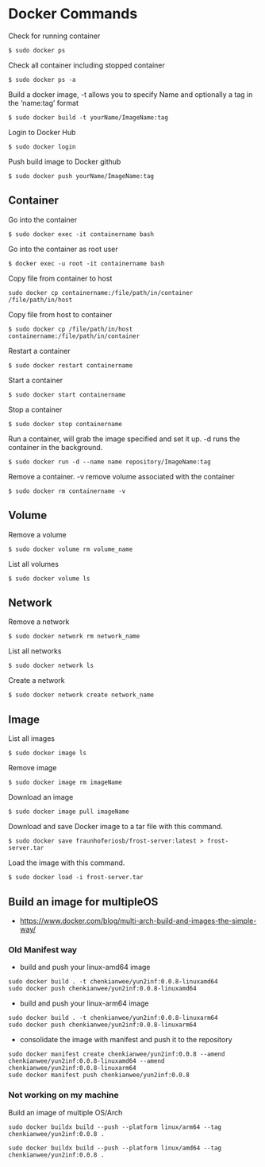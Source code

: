 # Docker Commands

Check for running container
```
$ sudo docker ps
```
Check all container including stopped container
```
$ sudo docker ps -a
```
Build a docker image, -t allows you to specify Name and optionally a tag in the ‘name:tag’ format
```
$ sudo docker build -t yourName/ImageName:tag
```
Login to Docker Hub
```
$ sudo docker login
```
Push build image to Docker github
```
$ sudo docker push yourName/ImageName:tag
```
## Container
Go into the container
```
$ sudo docker exec -it containername bash
```
Go into the container as root user
```
$ docker exec -u root -it containername bash
```
Copy file from container to host
```
sudo docker cp containername:/file/path/in/container /file/path/in/host
```
Copy file from host to container
```
$ sudo docker cp /file/path/in/host containername:/file/path/in/container
```
Restart a container
```
$ sudo docker restart containername
```
Start a container
```
$ sudo docker start containername
```
Stop a container
```
$ sudo docker stop containername
```
Run a container, will grab the image specified and set it up. -d runs the container in the background.
```
$ sudo docker run -d --name name repository/ImageName:tag
```
Remove a container. -v remove volume associated with the container
```
$ sudo docker rm containername -v
```

## Volume
Remove a volume
```
$ sudo docker volume rm volume_name
```
List all volumes
```
$ sudo docker volume ls
```

## Network
Remove a network
```
$ sudo docker network rm network_name
```
List all networks
```
$ sudo docker network ls
```
Create a network
```
$ sudo docker network create network_name
```

## Image
List all images
```
$ sudo docker image ls
```
Remove image
```
$ sudo docker image rm imageName
```
Download an image
```
$ sudo docker image pull imageName
```
Download and save Docker image to a tar file with this command.
```
$ sudo docker save fraunhoferiosb/frost-server:latest > frost-server.tar
```
Load the image with this command.
```
$ sudo docker load -i frost-server.tar
```
## Build an image for multipleOS
- https://www.docker.com/blog/multi-arch-build-and-images-the-simple-way/

### Old Manifest way
- build and push your linux-amd64 image
```
sudo docker build . -t chenkianwee/yun2inf:0.0.8-linuxamd64
sudo docker push chenkianwee/yun2inf:0.0.8-linuxamd64
```

- build and push your linux-arm64 image
```
sudo docker build . -t chenkianwee/yun2inf:0.0.8-linuxarm64
sudo docker push chenkianwee/yun2inf:0.0.8-linuxarm64
```

- consolidate the image with manifest and push it to the repository
```
sudo docker manifest create chenkianwee/yun2inf:0.0.8 --amend chenkianwee/yun2inf:0.0.8-linuxamd64 --amend chenkianwee/yun2inf:0.0.8-linuxarm64
sudo docker manifest push chenkianwee/yun2inf:0.0.8
```

### Not working on my machine
Build an image of multiple OS/Arch
```
sudo docker buildx build --push --platform linux/arm64 --tag chenkianwee/yun2inf:0.0.8 .

sudo docker buildx build --push --platform linux/amd64 --tag chenkianwee/yun2inf:0.0.8 .
```
